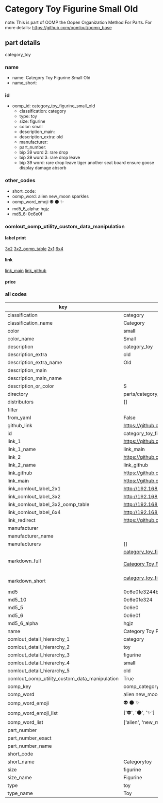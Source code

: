 # Category Toy Figurine Small Old  

note: This is part of OOMP the Oopen Organization Method For Parts. For more details: https://github.com/oomlout/oomp_base

##  part details
  



category_toy



### name
* name: Category Toy Figurine Small Old
* name_short: 
### id
* oomp_id: category_toy_figurine_small_old
  * classification: category
  * type: toy
  * size: figurine
  * color: small
  * description_main: 
  * description_extra: old
  * manufacturer: 
  * part_number: 
  * bip 39 word 2: rare drop
  * bip 39 word 3: rare drop leave
  * bip 39 word: rare drop leave tiger another seat board ensure goose display damage absorb

### other_codes
* short_code: 
* oomp_word: alien new_moon sparkles
* oomp_word_emoji :alien: :new_moon: :sparkles:
* md5_6_alpha: hgjz
* md5_6: 0c6e0f






### oomlout_oomp_utility_custom_data_manipulation
#### label print
[3x2](http://192.168.1.245:1112/?label=oomp%20hgjz)
[3x2_oomp_table](http://192.168.1.108:1112/?label=oomp%20hgjz)
[2x1](http://192.168.1.242:1112/?label=oomp%20hgjz)
[6x4](http://192.168.1.55:1112/?label=oomp%20hgjz)    

#### link

[link_main](https://github.com/oomlout/oomlout_oomp_version_1_messy/tree/main/parts/category_toy_figurine_small_old) [link_github](https://github.com/oomlout/oomlout_oomp_version_1_messy/tree/main/parts/category_toy_figurine_small_old)                             

#### price







### all codes 
| key | value |  
| --- | --- |  
| classification | category |  
| classification_name | Category |  
| color | small |  
| color_name | Small |  
| description | category_toy |  
| description_extra | old |  
| description_extra_name | Old |  
| description_main |  |  
| description_main_name |  |  
| description_or_color | S  |  
| directory | parts/category_toy_figurine_small_old |  
| distributors | [] |  
| filter |  |  
| from_yaml | False |  
| github_link | https://github.com/oomlout/oomlout_oomp_part_src/tree/main/parts/category_toy_figurine_small_old |  
| id | category_toy_figurine_small_old |  
| link_1 | https://github.com/oomlout/oomlout_oomp_version_1_messy/tree/main/parts/category_toy_figurine_small_old |  
| link_1_name | link_main |  
| link_2 | https://github.com/oomlout/oomlout_oomp_version_1_messy/tree/main/parts/category_toy_figurine_small_old |  
| link_2_name | link_github |  
| link_github | https://github.com/oomlout/oomlout_oomp_version_1_messy/tree/main/parts/category_toy_figurine_small_old |  
| link_main | https://github.com/oomlout/oomlout_oomp_version_1_messy/tree/main/parts/category_toy_figurine_small_old |  
| link_oomlout_label_2x1 | http://192.168.1.242:1112/?label=oomp%20hgjz |  
| link_oomlout_label_3x2 | http://192.168.1.245:1112/?label=oomp%20hgjz |  
| link_oomlout_label_3x2_oomp_table | http://192.168.1.108:1112/?label=oomp%20hgjz |  
| link_oomlout_label_6x4 | http://192.168.1.55:1112/?label=oomp%20hgjz |  
| link_redirect | https://github.com/oomlout/oomlout_oomp_version_1_messy/tree/main/parts/category_toy_figurine_small_old |  
| manufacturer |  |  
| manufacturer_name |  |  
| manufacturers | [] |  
| markdown_full | [category_toy_figurine_small_old](none)<br>[](none)<br>[Category Toy Figurine Small Old](none)<br><br> |  
| markdown_short | [category_toy_figurine_small_old](none)<br><br> |  
| md5 | 0c6e0fe3244b43170904ce1efdd0dd90 |  
| md5_10 | 0c6e0fe324 |  
| md5_5 | 0c6e0 |  
| md5_6 | 0c6e0f |  
| md5_6_alpha | hgjz |  
| name | Category Toy Figurine Small Old |  
| oomlout_detail_hierarchy_1 | category |  
| oomlout_detail_hierarchy_2 | toy |  
| oomlout_detail_hierarchy_3 | figurine |  
| oomlout_detail_hierarchy_4 | small |  
| oomlout_detail_hierarchy_5 | old |  
| oomlout_oomp_utility_custom_data_manipulation | True |  
| oomp_key | oomp_category_toy_figurine_small_old |  
| oomp_word | alien new_moon sparkles |  
| oomp_word_emoji | :alien: :new_moon: :sparkles: |  
| oomp_word_emoji_list | [':alien:', ':new_moon:', ':sparkles:'] |  
| oomp_word_list | ['alien', 'new_moon', 'sparkles'] |  
| part_number |  |  
| part_number_exact |  |  
| part_number_name |  |  
| short_code |  |  
| short_name | Categorytoy |  
| size | figurine |  
| size_name | Figurine |  
| type | toy |  
| type_name | Toy |  
